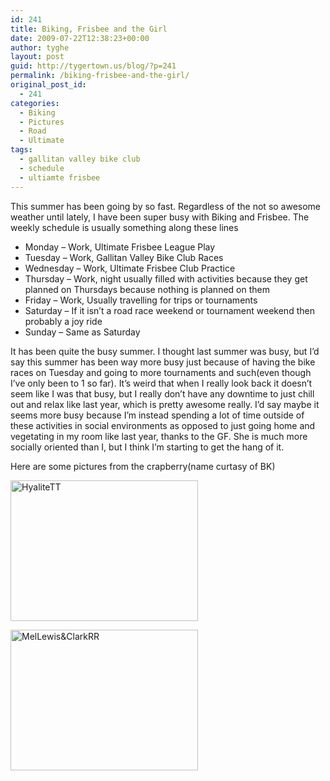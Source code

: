 ```yaml
---
id: 241
title: Biking, Frisbee and the Girl
date: 2009-07-22T12:38:23+00:00
author: tyghe
layout: post
guid: http://tygertown.us/blog/?p=241
permalink: /biking-frisbee-and-the-girl/
original_post_id:
  - 241
categories:
  - Biking
  - Pictures
  - Road
  - Ultimate
tags:
  - gallitan valley bike club
  - schedule
  - ultiamte frisbee
---
```

This summer has been going by so fast. Regardless of the not so awesome weather until lately, I have been super busy with Biking and Frisbee. The weekly schedule is usually something along these lines

  * Monday &#8211; Work, Ultimate Frisbee League Play
  * Tuesday &#8211; Work, Gallitan Valley Bike Club Races
  * Wednesday &#8211; Work, Ultimate Frisbee Club Practice
  * Thursday &#8211; Work, night usually filled with activities because they get planned on Thursdays because nothing is planned on them
  * Friday &#8211; Work, Usually travelling for trips or tournaments
  * Saturday &#8211; If it isn&#8217;t a road race weekend or tournament weekend then probably a joy ride
  * Sunday &#8211; Same as Saturday

It has been quite the busy summer. I thought last summer was busy, but I&#8217;d say this summer has been way more busy just because of having the bike races on Tuesday and going to more tournaments and such(even though I&#8217;ve only been to 1 so far). It&#8217;s weird that when I really look back it doesn&#8217;t seem like I was that busy, but I really don&#8217;t have any downtime to just chill out and relax like last year, which is pretty awesome really. I&#8217;d say maybe it seems more busy because I&#8217;m instead spending a lot of time outside of these activities in social environments as opposed to just going home and vegetating in my room like last year, thanks to the GF. She is much more socially oriented than I, but I think I&#8217;m starting to get the hang of it.

Here are some pictures from the crapberry(name curtasy of BK)

[<img class="size-medium wp-image-242 alignright" title="HyaliteTT" src="http://tygertown.us/blog/wp-content/uploads/2009/07/HyaliteTT-300x225.jpg" alt="HyaliteTT" width="300" height="225" />](http://tygertown.us/blog/wp-content/uploads/2009/07/HyaliteTT.jpg)

[<img class="alignleft size-medium wp-image-243" title="MelLewis&ClarkRR" src="http://tygertown.us/blog/wp-content/uploads/2009/07/MelLewisClarkRR-300x225.jpg" alt="MelLewis&ClarkRR" width="300" height="225" />](http://tygertown.us/blog/wp-content/uploads/2009/07/MelLewisClarkRR.jpg)
